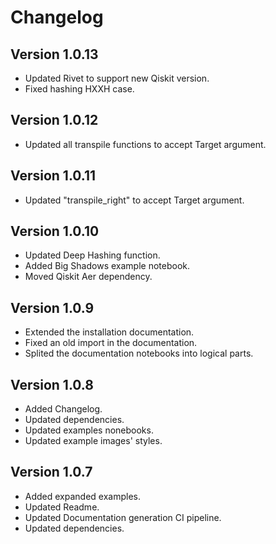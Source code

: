 # Changelog

## Version 1.0.13

* Updated Rivet to support new Qiskit version.
* Fixed hashing HXXH case.

## Version 1.0.12

* Updated all transpile functions to accept Target argument.

## Version 1.0.11

* Updated "transpile_right" to accept Target argument.
 
## Version 1.0.10

* Updated Deep Hashing function.
* Added Big Shadows example notebook.
* Moved Qiskit Aer dependency.

## Version 1.0.9

* Extended the installation documentation.
* Fixed an old import in the documentation.
* Splited the documentation notebooks into logical parts.

## Version 1.0.8

* Added Changelog.
* Updated dependencies.
* Updated examples nonebooks.
* Updated example images' styles.

## Version 1.0.7

* Added expanded examples.
* Updated Readme.
* Updated Documentation generation CI pipeline.
* Updated dependencies.
